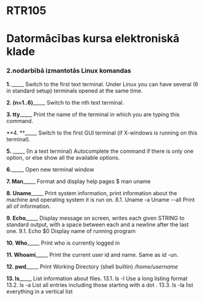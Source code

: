 # RTR105  
# Datormācības kursa elektroniskā klade  
### 2.nodarbībā izmantotās Linux komandas



**1. <Ctrl><Alt><F1>**_____
Switch to the first text terminal. Under Linux you can have several (6 in standard setup) terminals opened at the same time.
  
**2. <Ctrl><Alt><Fn> (n=1..6)**_____
Switch to the nth text terminal.
  
**3. tty**_____
Print the name of the terminal in which you are typing this command.

**4. <Ctrl><Alt><F7> **_____
Switch to the first GUI terminal (if X-windows is running on this terminal).
  
**5. <Tab>**_____
(In a text terminal) Autocomplete the command  if there is only one option, or else show all the available options. 
  
**6.<Ctrl><Alt><t>**_____
Open new terminal window
  
**7. Man**_____
 Format and display help pages
  $ man uname
  
**8. Uname**_____
Print system information, print information about the machine and operating system it is run on.
8.1. Uname -a
     Uname --all
Print all of information.

**9. Echo**_____
Display message on screen, writes each given STRING to standard output, with a space between each and a newline after the last one.
9.1. Echo $0
Display name of running program

**10. Who**_____
Print who is currently logged in

**11. Whoami**_____
Print the current user id and name. Same as id -un.

**12. pwd**_____
Print Working Directory (shell builtin)
*/home/username*

**13. ls**_____
List information about files.
13.1. ls -l
 Use a long listing format   
13.2. ls -a
  List all entries including those starting with a dot .
13.3. ls -la
  list everything in a vertical list
 
 
  





